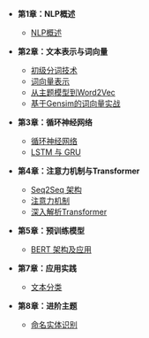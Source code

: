 - **第1章：NLP概述**
    - [NLP概述](./chapter1/01_nlp_intro.md)
- **第2章：文本表示与词向量**
    - [初级分词技术](./chapter2/03_tokenization.md)
    - [词向量表示](./chapter2/04_word_vector.md)
    - [从主题模型到Word2Vec](./chapter2/05_Word2Vec.md)
    - [基于Gensim的词向量实战](./chapter2/06_gensim.md)
- **第3章：循环神经网络**
    - [循环神经网络](./chapter3/08_RNN.md)
    - [LSTM 与 GRU](./chapter3/09_LSTM&GRU.md)
- **第4章：注意力机制与Transformer**
    - [Seq2Seq 架构](./chapter4/10_seq2seq.md)
    - [注意力机制](./chapter4/11_attention.md)
    - [深入解析Transformer](./chapter4/12_transformer.md)

- **第5章：预训练模型**
    - [BERT 架构及应用](./chapter5/13_Bert.md)

- **第7章：应用实践**
    - [文本分类](./chapter7/14_text_classification.md)

- **第8章：进阶主题**
    - [命名实体识别](./chapter8/01_named_entity_recognition.md)
